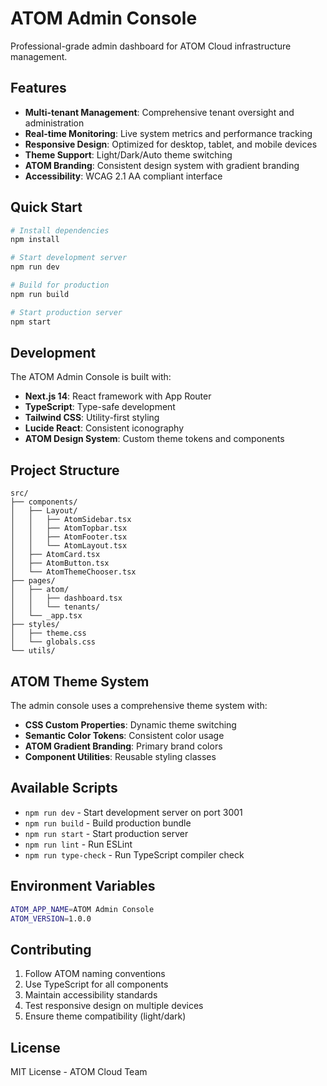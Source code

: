# ATOM Admin Console

Professional-grade admin dashboard for ATOM Cloud infrastructure management.

## Features

- **Multi-tenant Management**: Comprehensive tenant oversight and administration
- **Real-time Monitoring**: Live system metrics and performance tracking
- **Responsive Design**: Optimized for desktop, tablet, and mobile devices
- **Theme Support**: Light/Dark/Auto theme switching
- **ATOM Branding**: Consistent design system with gradient branding
- **Accessibility**: WCAG 2.1 AA compliant interface

## Quick Start

```bash
# Install dependencies
npm install

# Start development server
npm run dev

# Build for production
npm run build

# Start production server
npm start
```

## Development

The ATOM Admin Console is built with:

- **Next.js 14**: React framework with App Router
- **TypeScript**: Type-safe development
- **Tailwind CSS**: Utility-first styling
- **Lucide React**: Consistent iconography
- **ATOM Design System**: Custom theme tokens and components

## Project Structure

```
src/
├── components/
│   ├── Layout/
│   │   ├── AtomSidebar.tsx
│   │   ├── AtomTopbar.tsx
│   │   ├── AtomFooter.tsx
│   │   └── AtomLayout.tsx
│   ├── AtomCard.tsx
│   ├── AtomButton.tsx
│   └── AtomThemeChooser.tsx
├── pages/
│   ├── atom/
│   │   ├── dashboard.tsx
│   │   └── tenants/
│   └── _app.tsx
├── styles/
│   ├── theme.css
│   └── globals.css
└── utils/
```

## ATOM Theme System

The admin console uses a comprehensive theme system with:

- **CSS Custom Properties**: Dynamic theme switching
- **Semantic Color Tokens**: Consistent color usage
- **ATOM Gradient Branding**: Primary brand colors
- **Component Utilities**: Reusable styling classes

## Available Scripts

- `npm run dev` - Start development server on port 3001
- `npm run build` - Build production bundle
- `npm run start` - Start production server
- `npm run lint` - Run ESLint
- `npm run type-check` - Run TypeScript compiler check

## Environment Variables

```bash
ATOM_APP_NAME=ATOM Admin Console
ATOM_VERSION=1.0.0
```

## Contributing

1. Follow ATOM naming conventions
2. Use TypeScript for all components
3. Maintain accessibility standards
4. Test responsive design on multiple devices
5. Ensure theme compatibility (light/dark)

## License

MIT License - ATOM Cloud Team